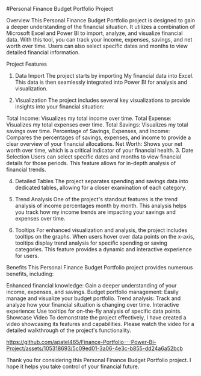 #Personal Finance Budget Portfolio Project


Overview
This Personal Finance Budget Portfolio project is designed to gain a deeper understanding of the financial situation. It utilizes a combination of Microsoft Excel and Power BI to import, analyze, and visualize  financial data. With this tool, you can track your income, expenses, savings, and net worth over time. Users can also select specific dates and months to view detailed financial information.

Project Features
1. Data Import
The project starts by importing My financial data into Excel. This data is then seamlessly integrated into Power BI for analysis and visualization.

2. Visualization
The project includes several key visualizations to provide insights into your financial situation:

Total Income: Visualizes my total income over time.
Total Expense: Visualizes my total expenses over time.
Total Savings: Visualizes my total savings over time.
Percentage of Savings, Expenses, and Income: Compares the percentages of savings, expenses, and income to provide a clear overview of your financial allocations.
Net Worth: Shows your net worth over time, which is a critical indicator of your financial health.
3. Date Selection
Users can select specific dates and months to view financial details for those periods. This feature allows for in-depth analysis of financial trends.

4. Detailed Tables
The project separates spending and savings data into dedicated tables, allowing for a closer examination of each category.

5. Trend Analysis
One of the project's standout features is the trend analysis of income percentages month by month. This analysis helps you track how my income trends are impacting your savings and expenses over time.

6. Tooltips
For enhanced visualization and analysis, the project includes tooltips on the graphs. When users hover over data points on the x-axis, tooltips display trend analysis for specific spending or saving categories. This feature provides a dynamic and interactive experience for users.

Benefits
This Personal Finance Budget Portfolio project provides numerous benefits, including:

Enhanced financial knowledge: Gain a deeper understanding of your income, expenses, and savings.
Budget portfolio management: Easily manage and visualize your budget portfolio.
Trend analysis: Track and analyze how your financial situation is changing over time.
Interactive experience: Use tooltips for on-the-fly analysis of specific data points.
Showcase Video
To demonstrate the project effectively, I have created a video showcasing its features and capabilities. Please watch the video for a detailed walkthrough of the project's functionality.

https://github.com/apatel465/Finance-Portfolio---Power-Bi-Project/assets/105318693/5c09ed01-3a06-4e3c-b855-dd24a6a52bcb

Thank you for considering this Personal Finance Budget Portfolio project. I hope it helps you take control of your financial future.
